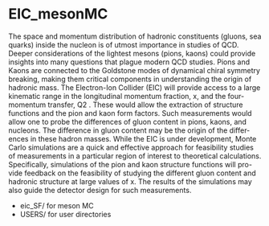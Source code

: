 # EIC_mesonMC

The space and momentum distribution of hadronic constituents (gluons,
sea quarks) inside the nucleon is of utmost importance in studies of QCD.
Deeper considerations of the lightest mesons (pions, kaons) could provide
insights into many questions that plague modern QCD studies. Pions and
Kaons are connected to the Goldstone modes of dynamical chiral symmetry
breaking, making them critical components in understanding the origin of
hadronic mass. The Electron-Ion Collider (EIC) will provide access to a
large kinematic range in the longitudinal momentum fraction, x, and the
four-momentum transfer, Q2 . These would allow the extraction of structure
functions and the pion and kaon form factors. Such measurements would
allow one to probe the differences of gluon content in pions, kaons, and
nucleons. The difference in gluon content may be the origin of the differ-
ences in these hadron masses. While the EIC is under development, Monte
Carlo simulations are a quick and effective approach for feasibility studies of
measurements in a particular region of interest to theoretical calculations.
Specifically, simulations of the pion and kaon structure functions will pro-
vide feedback on the feasibility of studying the different gluon content and
hadronic structure at large values of x. The results of the simulations may
also guide the detector design for such measurements.


* eic_SF/ for meson MC
* USERS/ for user directories
